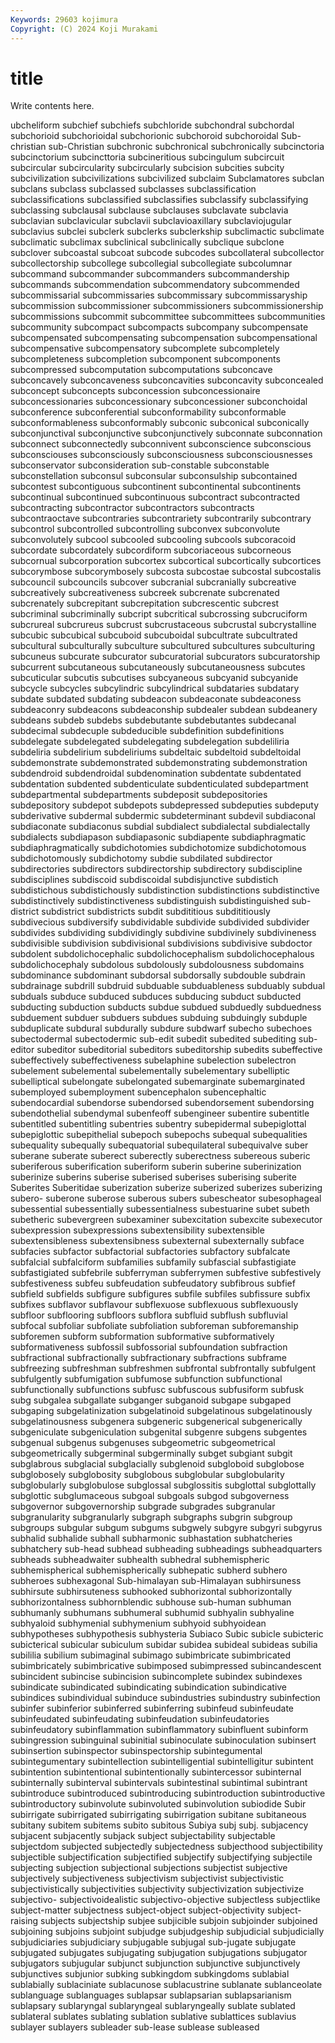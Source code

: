 ```yaml
---
Keywords: 29603 kojimura
Copyright: (C) 2024 Koji Murakami
---
```


# title

Write contents here.



ubcheliform subchief subchiefs subchloride subchondral subchordal subchorioid subchorioidal subchorionic
subchoroid subchoroidal Sub-christian sub-Christian subchronic subchronical subchronically subcinctoria subcinctorium subcincttoria
subcineritious subcingulum subcircuit subcircular subcircularity subcircularly subcision subcities subcity subcivilization
subcivilizations subcivilized subclaim Subclamatores subclan subclans subclass subclassed subclasses subclassification
subclassifications subclassified subclassifies subclassify subclassifying subclassing subclausal subclause subclauses subclavate
subclavia subclavian subclavicular subclavii subclavioaxillary subclaviojugular subclavius subclei subclerk subclerks
subclerkship subclimactic subclimate subclimatic subclimax subclinical subclinically subclique subclone subclover
subcoastal subcoat subcode subcodes subcollateral subcollector subcollectorship subcollege subcollegial subcollegiate
subcolumnar subcommand subcommander subcommanders subcommandership subcommands subcommendation subcommendatory subcommended subcommissarial
subcommissaries subcommissary subcommissaryship subcommission subcommissioner subcommissioners subcommissionership subcommissions subcommit subcommittee
subcommittees subcommunities subcommunity subcompact subcompacts subcompany subcompensate subcompensated subcompensating subcompensation
subcompensational subcompensative subcompensatory subcomplete subcompletely subcompleteness subcompletion subcomponent subcomponents subcompressed
subcomputation subcomputations subconcave subconcavely subconcaveness subconcavities subconcavity subconcealed subconcept subconcepts
subconcession subconcessionaire subconcessionaries subconcessionary subconcessioner subconchoidal subconference subconferential subconformability subconformable
subconformableness subconformably subconic subconical subconically subconjunctival subconjunctive subconjunctively subconnate subconnation
subconnect subconnectedly subconnivent subconscience subconscious subconsciouses subconsciously subconsciousness subconsciousnesses subconservator
subconsideration sub-constable subconstable subconstellation subconsul subconsular subconsulship subcontained subcontest subcontiguous
subcontinent subcontinental subcontinents subcontinual subcontinued subcontinuous subcontract subcontracted subcontracting subcontractor
subcontractors subcontracts subcontraoctave subcontraries subcontrariety subcontrarily subcontrary subcontrol subcontrolled subcontrolling
subconvex subconvolute subconvolutely subcool subcooled subcooling subcools subcoracoid subcordate subcordately
subcordiform subcoriaceous subcorneous subcornual subcorporation subcortex subcortical subcortically subcortices subcorymbose
subcorymbosely subcosta subcostae subcostal subcostalis subcouncil subcouncils subcover subcranial subcranially
subcreative subcreatively subcreativeness subcreek subcrenate subcrenated subcrenately subcrepitant subcrepitation subcrescentic
subcrest subcriminal subcriminally subcript subcritical subcrossing subcruciform subcrureal subcrureus subcrust
subcrustaceous subcrustal subcrystalline subcubic subcubical subcuboid subcuboidal subcultrate subcultrated subcultural
subculturally subculture subcultured subcultures subculturing subcuneus subcurate subcurator subcuratorial subcurators
subcuratorship subcurrent subcutaneous subcutaneously subcutaneousness subcutes subcuticular subcutis subcutises subcyaneous
subcyanid subcyanide subcycle subcycles subcylindric subcylindrical subdataries subdatary subdate subdated
subdating subdeacon subdeaconate subdeaconess subdeaconry subdeacons subdeaconship subdealer subdean subdeanery
subdeans subdeb subdebs subdebutante subdebutantes subdecanal subdecimal subdecuple subdeducible subdefinition
subdefinitions subdelegate subdelegated subdelegating subdelegation subdeliliria subdeliria subdelirium subdeliriums subdeltaic
subdeltoid subdeltoidal subdemonstrate subdemonstrated subdemonstrating subdemonstration subdendroid subdendroidal subdenomination subdentate
subdentated subdentation subdented subdenticulate subdenticulated subdepartment subdepartmental subdepartments subdeposit subdepositories
subdepository subdepot subdepots subdepressed subdeputies subdeputy subderivative subdermal subdermic subdeterminant
subdevil subdiaconal subdiaconate subdiaconus subdial subdialect subdialectal subdialectally subdialects subdiapason
subdiapasonic subdiapente subdiaphragmatic subdiaphragmatically subdichotomies subdichotomize subdichotomous subdichotomously subdichotomy subdie
subdilated subdirector subdirectories subdirectors subdirectorship subdirectory subdiscipline subdisciplines subdiscoid subdiscoidal
subdisjunctive subdistich subdistichous subdistichously subdistinction subdistinctions subdistinctive subdistinctively subdistinctiveness subdistinguish
subdistinguished sub-district subdistrict subdistricts subdit subdititious subdititiously subdivecious subdiversify subdividable
subdivide subdivided subdivider subdivides subdividing subdividingly subdivine subdivinely subdivineness subdivisible
subdivision subdivisional subdivisions subdivisive subdoctor subdolent subdolichocephalic subdolichocephalism subdolichocephalous subdolichocephaly
subdolous subdolously subdolousness subdomains subdominance subdominant subdorsal subdorsally subdouble subdrain
subdrainage subdrill subdruid subduable subduableness subduably subdual subduals subduce subduced
subduces subducing subduct subducted subducting subduction subducts subdue subdued subduedly
subduedness subduement subduer subduers subdues subduing subduingly subduple subduplicate subdural
subdurally subdure subdwarf subecho subechoes subectodermal subectodermic sub-edit subedit subedited
subediting sub-editor subeditor subeditorial subeditors subeditorship subedits subeffective subeffectively subeffectiveness
subelaphine subelection subelectron subelement subelemental subelementally subelementary subelliptic subelliptical subelongate
subelongated subemarginate subemarginated subemployed subemployment subencephalon subencephaltic subendocardial subendorse subendorsed
subendorsement subendorsing subendothelial subendymal subenfeoff subengineer subentire subentitle subentitled subentitling
subentries subentry subepidermal subepiglottal subepiglottic subepithelial subepoch subepochs subequal subequalities
subequality subequally subequatorial subequilateral subequivalve suber suberane suberate suberect suberectly
suberectness subereous suberic suberiferous suberification suberiform suberin suberine suberinization suberinize
suberins suberise suberised suberises suberising suberite Suberites Suberitidae suberization suberize
suberized suberizes suberizing subero- suberone suberose suberous subers subescheator subesophageal
subessential subessentially subessentialness subestuarine subet subeth subetheric subevergreen subexaminer subexcitation
subexcite subexecutor subexpression subexpressions subextensibility subextensible subextensibleness subextensibness subexternal subexternally
subface subfacies subfactor subfactorial subfactories subfactory subfalcate subfalcial subfalciform subfamilies
subfamily subfascial subfastigiate subfastigiated subfebrile subferryman subferrymen subfestive subfestively subfestiveness
subfeu subfeudation subfeudatory subfibrous subfief subfield subfields subfigure subfigures subfile
subfiles subfissure subfix subfixes subflavor subflavour subflexuose subflexuous subflexuously subfloor
subflooring subfloors subflora subfluid subflush subfluvial subfocal subfoliar subfoliate subfoliation
subforeman subforemanship subforemen subform subformation subformative subformatively subformativeness subfossil subfossorial
subfoundation subfraction subfractional subfractionally subfractionary subfractions subframe subfreezing subfreshman subfreshmen
subfrontal subfrontally subfulgent subfulgently subfumigation subfumose subfunction subfunctional subfunctionally subfunctions
subfusc subfuscous subfusiform subfusk subg subgalea subgallate subganger subganoid subgape
subgaped subgaping subgelatinization subgelatinoid subgelatinous subgelatinously subgelatinousness subgenera subgeneric subgenerical
subgenerically subgeniculate subgeniculation subgenital subgenre subgens subgentes subgenual subgenus subgenuses
subgeometric subgeometrical subgeometrically subgerminal subgerminally subget subgiant subgit subglabrous subglacial
subglacially subglenoid subgloboid subglobose subglobosely subglobosity subglobous subglobular subglobularity subglobularly
subglobulose subglossal subglossitis subglottal subglottally subglottic subglumaceous subgoal subgoals subgod
subgoverness subgovernor subgovernorship subgrade subgrades subgranular subgranularity subgranularly subgraph subgraphs
subgrin subgroup subgroups subgular subgum subgums subgwely subgyre subgyri subgyrus
subhalid subhalide subhall subharmonic subhastation subhatcheries subhatchery sub-head subhead subheading
subheadings subheadquarters subheads subheadwaiter subhealth subhedral subhemispheric subhemispherical subhemispherically subhepatic
subherd subhero subheroes subhexagonal Sub-himalayan sub-Himalayan subhirsuness subhirsute subhirsuteness subhooked
subhorizontal subhorizontally subhorizontalness subhornblendic subhouse sub-human subhuman subhumanly subhumans subhumeral
subhumid subhyalin subhyaline subhyaloid subhymenial subhymenium subhyoid subhyoidean subhypotheses subhypothesis
subhysteria Subiaco Subic subicle subicteric subicterical subicular subiculum subidar subidea
subideal subideas subilia subililia subilium subimaginal subimago subimbricate subimbricated subimbricately
subimbricative subimposed subimpressed subincandescent subincident subincise subincision subincomplete subindex subindexes
subindicate subindicated subindicating subindication subindicative subindices subindividual subinduce subindustries subindustry
subinfection subinfer subinferior subinferred subinferring subinfeud subinfeudate subinfeudated subinfeudating subinfeudation
subinfeudatories subinfeudatory subinflammation subinflammatory subinfluent subinform subingression subinguinal subinitial subinoculate
subinoculation subinsert subinsertion subinspector subinspectorship subintegumental subintegumentary subintellection subintelligential subintelligitur
subintent subintention subintentional subintentionally subintercessor subinternal subinternally subinterval subintervals subintestinal
subintimal subintrant subintroduce subintroduced subintroducing subintroduction subintroductive subintroductory subinvolute subinvoluted
subinvolution subiodide Subir subirrigate subirrigated subirrigating subirrigation subitane subitaneous subitany
subitem subitems subito subitous Subiya subj subj. subjacency subjacent subjacently
subjack subject subjectability subjectable subjectdom subjected subjectedly subjectedness subjecthood subjectibility
subjectible subjectification subjectified subjectify subjectifying subjectile subjecting subjection subjectional subjections
subjectist subjective subjectively subjectiveness subjectivism subjectivist subjectivistic subjectivistically subjectivities subjectivity
subjectivization subjectivize subjectivo- subjectivoidealistic subjectivo-objective subjectless subjectlike subject-matter subjectness subject-object
subject-objectivity subject-raising subjects subjectship subjee subjicible subjoin subjoinder subjoined subjoining
subjoins subjoint subjudge subjudgeship subjudicial subjudicially subjudiciaries subjudiciary subjugable subjugal
sub-jugate subjugate subjugated subjugates subjugating subjugation subjugations subjugator subjugators subjugular
subjunct subjunction subjunctive subjunctively subjunctives subjunior subking subkingdom subkingdoms sublabial
sublabially sublaciniate sublacunose sublacustrine sublanate sublanceolate sublanguage sublanguages sublapsar sublapsarian
sublapsarianism sublapsary sublaryngal sublaryngeal sublaryngeally sublate sublated sublateral sublates sublating
sublation sublative sublattices sublavius sublayer sublayers subleader sub-lease sublease subleased
